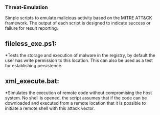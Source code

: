 ### Threat-Emulation
Simple scripts to emulate malicious activity based on the MITRE ATT&amp;CK framework. The output of each script is designed to indicate success or failure for result reporting.  

## fileless_exe.ps1:

  *Tests the storage and execution of malware in the registry, by default the user has write permission to this location. This can also    	be used as a test for establishing persistence.    

## xml_execute.bat:

  *Simulates the execution of remote code without compromising the host system. No shell is opened, the script assumes that if the code can   be downloaded and executed from a remote location that it is possible to initiate a remote shell with this attack vector.  
